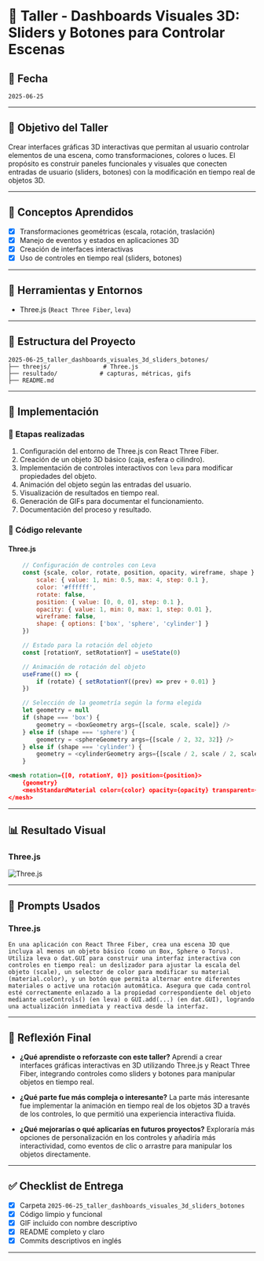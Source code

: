 # 🧪 Taller - Dashboards Visuales 3D: Sliders y Botones para Controlar Escenas

## 📅 Fecha
`2025-06-25`

---

## 🎯 Objetivo del Taller

Crear interfaces gráficas 3D interactivas que permitan al usuario controlar elementos de una escena, como transformaciones, colores o luces. El propósito es construir paneles funcionales y visuales que conecten entradas de usuario (sliders, botones) con la modificación en tiempo real de objetos 3D.

---

## 🧠 Conceptos Aprendidos

- [x] Transformaciones geométricas (escala, rotación, traslación)
- [x] Manejo de eventos y estados en aplicaciones 3D
- [x] Creación de interfaces interactivas
- [x] Uso de controles en tiempo real (sliders, botones)

---

## 🔧 Herramientas y Entornos

- Three.js (`React Three Fiber`, `leva`)

---

## 📁 Estructura del Proyecto

```
2025-06-25_taller_dashboards_visuales_3d_sliders_botones/
├── threejs/               # Three.js
├── resultado/            # capturas, métricas, gifs
├── README.md
```

---

## 🧪 Implementación


### 🔹 Etapas realizadas
1. Configuración del entorno de Three.js con React Three Fiber.
2. Creación de un objeto 3D básico (caja, esfera o cilindro).
3. Implementación de controles interactivos con `leva` para modificar propiedades del objeto.
4. Animación del objeto según las entradas del usuario.
5. Visualización de resultados en tiempo real.
6. Generación de GIFs para documentar el funcionamiento.
7. Documentación del proceso y resultado.


### 🔹 Código relevante

#### Three.js

```javascript
    // Configuración de controles con Leva
    const {scale, color, rotate, position, opacity, wireframe, shape } = useControls({
        scale: { value: 1, min: 0.5, max: 4, step: 0.1 },
        color: '#ffffff',
        rotate: false,
        position: { value: [0, 0, 0], step: 0.1 },
        opacity: { value: 1, min: 0, max: 1, step: 0.01 },
        wireframe: false,
        shape: { options: ['box', 'sphere', 'cylinder'] }
    })
```
```javascript
    // Estado para la rotación del objeto
    const [rotationY, setRotationY] = useState(0)

    // Animación de rotación del objeto
    useFrame(() => {
        if (rotate) { setRotationY((prev) => prev + 0.01) }
    })

    // Selección de la geometría según la forma elegida
    let geometry = null
    if (shape === 'box') {
        geometry = <boxGeometry args={[scale, scale, scale]} />
    } else if (shape === 'sphere') {
        geometry = <sphereGeometry args={[scale / 2, 32, 32]} />
    } else if (shape === 'cylinder') {
        geometry = <cylinderGeometry args={[scale / 2, scale / 2, scale, 32]} />
    }
```
```xml
<mesh rotation={[0, rotationY, 0]} position={position}>
    {geometry}
    <meshStandardMaterial color={color} opacity={opacity} transparent={true} wireframe={wireframe}/>
</mesh>
```


---
## 📊 Resultado Visual


### Three.js
![Three.js](resultado/Threejs.gif)

---

## 🧩 Prompts Usados

### Three.js
```text
En una aplicación con React Three Fiber, crea una escena 3D que incluya al menos un objeto básico (como un Box, Sphere o Torus). Utiliza leva o dat.GUI para construir una interfaz interactiva con controles en tiempo real: un deslizador para ajustar la escala del objeto (scale), un selector de color para modificar su material (material.color), y un botón que permita alternar entre diferentes materiales o active una rotación automática. Asegura que cada control esté correctamente enlazado a la propiedad correspondiente del objeto mediante useControls() (en leva) o GUI.add(...) (en dat.GUI), logrando una actualización inmediata y reactiva desde la interfaz.
```


---

## 💬 Reflexión Final

- **¿Qué aprendiste o reforzaste con este taller?**
Aprendí a crear interfaces gráficas interactivas en 3D utilizando Three.js y React Three Fiber, integrando controles como sliders y botones para manipular objetos en tiempo real.

- **¿Qué parte fue más compleja o interesante?**
La parte más interesante fue implementar la animación en tiempo real de los objetos 3D a través de los controles, lo que permitió una experiencia interactiva fluida.

- **¿Qué mejorarías o qué aplicarías en futuros proyectos?**
Exploraría más opciones de personalización en los controles y añadiría más interactividad, como eventos de clic o arrastre para manipular los objetos directamente.

---


## ✅ Checklist de Entrega

- [x] Carpeta `2025-06-25_taller_dashboards_visuales_3d_sliders_botones`
- [x] Código limpio y funcional
- [x] GIF incluido con nombre descriptivo
- [x] README completo y claro
- [x] Commits descriptivos en inglés

---